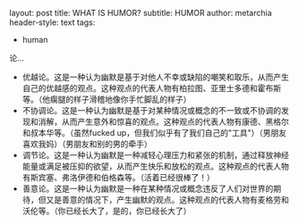 layout: post
title: WHAT IS HUMOR?
subtitle: HUMOR
author: metarchia
header-style: text
tags:
  - human


论...
- 优越论。这是一种认为幽默是基于对他人不幸或缺陷的嘲笑和取乐，从而产生自己的优越感的观点。这种观点的代表人物有柏拉图、亚里士多德和霍布斯等。（他瘸腿的样子滑稽地像你手忙脚乱的样子）
- 不协调论。这是一种认为幽默是基于对某种情况或概念的不一致或不协调的发现和消解，从而产生意外和惊喜的观点。这种观点的代表人物有康德、黑格尔和叔本华等。（虽然fucked up，但我们似乎有了我们自己的"工具"）（男朋友喜欢我妈）（男朋友和别的男的牵手）
- 调节论。这是一种认为幽默是一种减轻心理压力和紧张的机制，通过释放神经能量或满足被压抑的欲望，从而产生快乐和放松的观点。这种观点的代表人物有斯宾塞、弗洛伊德和伯格森等。（活着已经很棒了！）
- 善意论。这是一种认为幽默是一种在某种情况或概念违反了人们对世界的期待，但又是善意的情况下，产生幽默的观点。这种观点的代表人物有麦格劳和沃伦等。（你已经长大了，是的，你已经长大了）